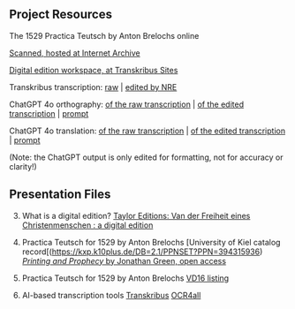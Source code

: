 ## Project Resources
The 1529 Practica Teutsch by Anton Brelochs online

[Scanned, hosted at Internet Archive](https://archive.org/details/brelochs-practica-1529)

[Digital edition workspace, at Transkribus Sites](https://app.transkribus.org/sites/brelochs1529/doc/2694510)

Transkribus transcription: [raw](https://github.com/nericson/brelochs/blob/main/texts/01a_raw_transcription.txt) | [edited by NRE](https://github.com/nericson/brelochs/blob/main/texts/02a_edited_transcription.txt)

ChatGPT 4o orthography: [of the raw transcription](https://github.com/nericson/brelochs/blob/main/texts/01b_raw_transcription_with_ai_orthography.txt) | [of the edited transcription](https://github.com/nericson/brelochs/blob/main/texts/02b_edited_transcription_with_ai_orthography) | [prompt](https://github.com/nericson/brelochs/blob/main/texts/00b_ai_orthography_prompt)

ChatGPT 4o translation: [of the raw transcription](https://github.com/nericson/brelochs/blob/main/texts/01c_raw_transcription_with_ai_translation.md) | [of the edited transcription](https://github.com/nericson/brelochs/blob/main/texts/02c_edited_transcription_with_ai_translation.md) | [prompt](https://github.com/nericson/brelochs/blob/main/texts/00c_ai_translation_prompt)

(Note: the ChatGPT output is only edited for formatting, not for accuracy or clarity!)

## Presentation Files

03. What is a digital edition?
[Taylor Editions: Van der Freiheit eines Christenmenschen : a digital edition](https://editions.mml.ox.ac.uk/editions/freiheit-1520/)

07. Practica Teutsch for 1529 by Anton Brelochs
[University of Kiel catalog record[(https://kxp.k10plus.de/DB=2.1/PPNSET?PPN=394315936)
[*Printing and Prophecy* by Jonathan Green, open access](https://www.fulcrum.org/concern/monographs/tm70mv886)

08. Practica Teutsch for 1529 by Anton Brelochs
[VD16 listing](https://gateway-bayern.de/VD16+ZV+32815)

10. AI-based transcription tools
[Transkribus](https://www.transkribus.org/)
[OCR4all](https://www.ocr4all.org/)

